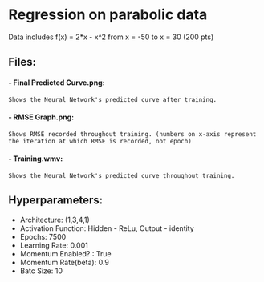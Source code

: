 # Regression on parabolic data

Data includes f(x) = 2*x - x^2 from x = -50 to x = 30 (200 pts)

## Files:  
#### - Final Predicted Curve.png:  
    Shows the Neural Network's predicted curve after training.

#### - RMSE Graph.png:  
    Shows RMSE recorded throughout training. (numbers on x-axis represent the iteration at which RMSE is recorded, not epoch)

#### - Training.wmv:
    Shows the Neural Network's predicted curve throughout training.

## Hyperparameters:  
- Architecture: (1,3,4,1)
- Activation Function: Hidden - ReLu, Output - identity
- Epochs: 7500
- Learning Rate: 0.001
- Momentum Enabled? : True
- Momentum Rate(beta): 0.9
- Batc Size: 10

